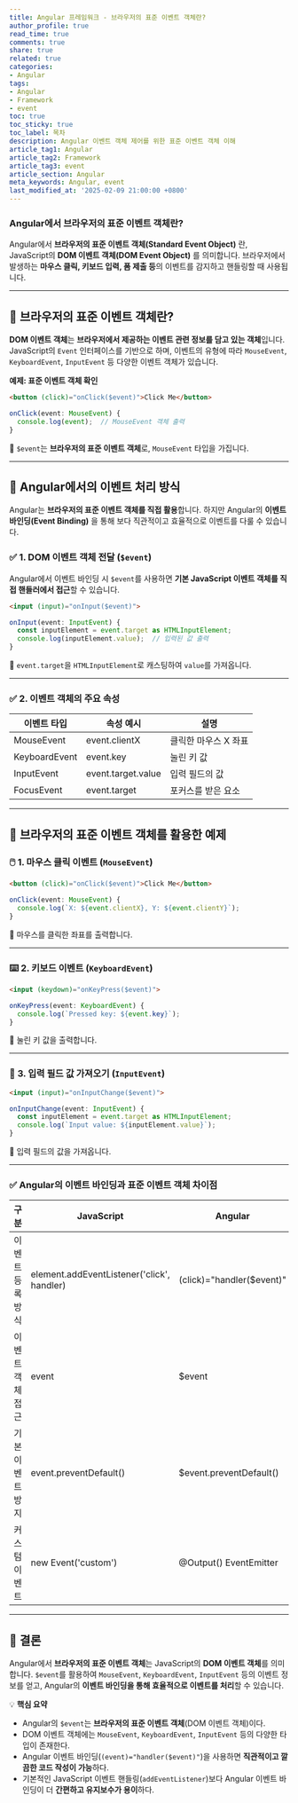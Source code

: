 ```yaml
---
title: Angular 프레임워크 - 브라우저의 표준 이벤트 객체란?
author_profile: true
read_time: true
comments: true
share: true
related: true
categories:
- Angular
tags:
- Angular
- Framework
- event
toc: true
toc_sticky: true
toc_label: 목차
description: Angular 이벤트 객체 제어를 위한 표준 이벤트 객체 이해
article_tag1: Angular
article_tag2: Framework
article_tag3: event
article_section: Angular
meta_keywords: Angular, event
last_modified_at: '2025-02-09 21:00:00 +0800'
---
```



### Angular에서 브라우저의 표준 이벤트 객체란?

Angular에서 **브라우저의 표준 이벤트 객체(Standard Event Object)** 란, JavaScript의 **DOM 이벤트 객체(DOM Event Object)** 를 의미합니다. 브라우저에서 발생하는 **마우스 클릭, 키보드 입력, 폼 제출 등**의 이벤트를 감지하고 핸들링할 때 사용됩니다.

---

## 📌 **브라우저의 표준 이벤트 객체란?**
**DOM 이벤트 객체**는 **브라우저에서 제공하는 이벤트 관련 정보를 담고 있는 객체**입니다. JavaScript의 `Event` 인터페이스를 기반으로 하며, 이벤트의 유형에 따라 `MouseEvent`, `KeyboardEvent`, `InputEvent` 등 다양한 이벤트 객체가 있습니다.

**예제: 표준 이벤트 객체 확인**
```html
<button (click)="onClick($event)">Click Me</button>
```

```typescript
onClick(event: MouseEvent) {
  console.log(event);  // MouseEvent 객체 출력
}
```
📌 `$event`는 **브라우저의 표준 이벤트 객체**로, `MouseEvent` 타입을 가집니다.

---

## 📌 **Angular에서의 이벤트 처리 방식**
Angular는 **브라우저의 표준 이벤트 객체를 직접 활용**합니다. 하지만 Angular의 **이벤트 바인딩(Event Binding)** 을 통해 보다 직관적이고 효율적으로 이벤트를 다룰 수 있습니다.

### ✅ **1. DOM 이벤트 객체 전달 (`$event`)**
Angular에서 이벤트 바인딩 시 `$event`를 사용하면 **기본 JavaScript 이벤트 객체를 직접 핸들러에서 접근**할 수 있습니다.

```html
<input (input)="onInput($event)">
```

```typescript
onInput(event: InputEvent) {
  const inputElement = event.target as HTMLInputElement;
  console.log(inputElement.value);  // 입력된 값 출력
}
```
📌 `event.target`을 `HTMLInputElement`로 캐스팅하여 `value`를 가져옵니다.

---

### ✅ **2. 이벤트 객체의 주요 속성**

| 이벤트 타입     | 속성 예시            | 설명              |
|---------------|-------------------|------------------|
| MouseEvent   | event.clientX      | 클릭한 마우스 X 좌표 |
| KeyboardEvent | event.key          | 눌린 키 값         |
| InputEvent   | event.target.value | 입력 필드의 값      |
| FocusEvent   | event.target       | 포커스를 받은 요소  |

---

## 📌 **브라우저의 표준 이벤트 객체를 활용한 예제**

### 🖱️ **1. 마우스 클릭 이벤트 (`MouseEvent`)**
```html
<button (click)="onClick($event)">Click Me</button>
```

```typescript
onClick(event: MouseEvent) {
  console.log(`X: ${event.clientX}, Y: ${event.clientY}`);  
}
```
📌 마우스를 클릭한 좌표를 출력합니다.

---

### ⌨️ **2. 키보드 이벤트 (`KeyboardEvent`)**
```html
<input (keydown)="onKeyPress($event)">
```

```typescript
onKeyPress(event: KeyboardEvent) {
  console.log(`Pressed key: ${event.key}`);
}
```
📌 눌린 키 값을 출력합니다.

---

### 📝 **3. 입력 필드 값 가져오기 (`InputEvent`)**
```html
<input (input)="onInputChange($event)">
```

```typescript
onInputChange(event: InputEvent) {
  const inputElement = event.target as HTMLInputElement;
  console.log(`Input value: ${inputElement.value}`);
}
```
📌 입력 필드의 값을 가져옵니다.

---

### ✅ **Angular의 이벤트 바인딩과 표준 이벤트 객체 차이점**

| 구분          | JavaScript                                   | Angular                         |
|--------------|-------------------------------------------|--------------------------------|
| 이벤트 등록 방식 | element.addEventListener('click', handler) | (click)="handler($event)"     |
| 이벤트 객체 접근 | event                                   | $event                        |
| 기본 이벤트 방지 | event.preventDefault()                 | $event.preventDefault()       |
| 커스텀 이벤트  | new Event('custom')                    | @Output() EventEmitter        |


---

## 📌 **결론**
Angular에서 **브라우저의 표준 이벤트 객체**는 JavaScript의 **DOM 이벤트 객체**를 의미합니다. `$event`를 활용하여 `MouseEvent`, `KeyboardEvent`, `InputEvent` 등의 이벤트 정보를 얻고, Angular의 **이벤트 바인딩을 통해 효율적으로 이벤트를 처리**할 수 있습니다.

💡 **핵심 요약**
- Angular의 `$event`는 **브라우저의 표준 이벤트 객체**(DOM 이벤트 객체)이다.
- DOM 이벤트 객체에는 `MouseEvent`, `KeyboardEvent`, `InputEvent` 등의 다양한 타입이 존재한다.
- Angular 이벤트 바인딩(`(event)="handler($event)"`)을 사용하면 **직관적이고 깔끔한 코드 작성이 가능**하다.
- 기본적인 JavaScript 이벤트 핸들링(`addEventListener`)보다 Angular 이벤트 바인딩이 더 **간편하고 유지보수가 용이**하다.

